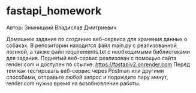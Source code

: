 # fastapi_homework
Автор: Зимницкий Владислав Дмитриевич

Домашнее задание по созданию веб-сервиса для хранения данных о собаках. В репозитории находится файл main.py с реализованной логикой, а также 
файл requirements.txt с необходимыми библиотеками для задания. Поднятый веб-сервис реализован с помощью сайта render.com и доступен по ссылке: https://fastapiv2.onrender.com
Перед тем как тестировать веб-сервис через Postman или другими способами, отправьте любой запрос и подождите пару минут, render.com нужно время на
возобновление работы.
